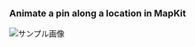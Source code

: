 ### Animate a pin along a location in MapKit
![サンプル画像](https://github.com/ohtacky/Animate-a-pin-along-an-location-in-MapKit/raw/images/sample.gif)
